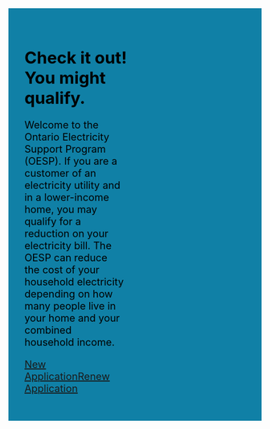 <style>
.hero { background-color: #1080A6;
  background-image: url("/assets/imgs/hero.png");
  background-size: cover;
}
.message {
  padding: 2rem;
  color: #000;
}
@media (max-width: 799px) {
  .message h1 {
    font-size: 27px;
    width: 95%;
  }
  .message p {
    font-size: 1.25rem;
    max-width: 95%;
  }
}

@media (min-width: 800px) {
  .message {max-width: 1120px; margin: auto;}
  .message h1 {
    font-size: 33px;
    max-width: 60%;
  }
  .message p {
    font-size: 1.25rem;
    max-width: 45%;
  }
}
</style>
<div class="hero" markdown="1">
<div class="message" markdown="1">

# Check it out! You might qualify.

Welcome to the Ontario Electricity Support Program (OESP). If you are a customer of an electricity utility and in a lower-income home, you may qualify for a reduction on your electricity bill. The OESP can reduce the cost of your household electricity depending on how many people live in your home and your combined household income.

<a href="/newapp" class="ontario-button ontario-button--primary">New Application</a><a href="/renewapp" class="ontario-button ontario-button--primary">Renew Application</a>
</div>
</div>